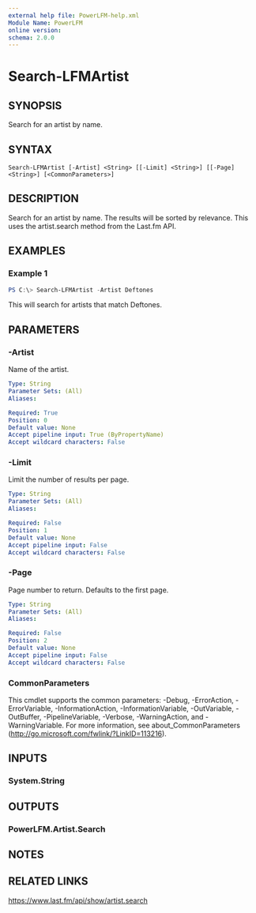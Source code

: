```yaml
---
external help file: PowerLFM-help.xml
Module Name: PowerLFM
online version:
schema: 2.0.0
---
```


# Search-LFMArtist

## SYNOPSIS
Search for an artist by name.

## SYNTAX

```
Search-LFMArtist [-Artist] <String> [[-Limit] <String>] [[-Page] <String>] [<CommonParameters>]
```

## DESCRIPTION
Search for an artist by name. The results will be sorted by relevance. This uses the artist.search method from the Last.fm API.

## EXAMPLES

### Example 1
```powershell
PS C:\> Search-LFMArtist -Artist Deftones
```

This will search for artists that match Deftones.

## PARAMETERS

### -Artist
Name of the artist.

```yaml
Type: String
Parameter Sets: (All)
Aliases:

Required: True
Position: 0
Default value: None
Accept pipeline input: True (ByPropertyName)
Accept wildcard characters: False
```

### -Limit
Limit the number of results per page.

```yaml
Type: String
Parameter Sets: (All)
Aliases:

Required: False
Position: 1
Default value: None
Accept pipeline input: False
Accept wildcard characters: False
```

### -Page
Page number to return. Defaults to the first page.

```yaml
Type: String
Parameter Sets: (All)
Aliases:

Required: False
Position: 2
Default value: None
Accept pipeline input: False
Accept wildcard characters: False
```

### CommonParameters
This cmdlet supports the common parameters: -Debug, -ErrorAction, -ErrorVariable, -InformationAction, -InformationVariable, -OutVariable, -OutBuffer, -PipelineVariable, -Verbose, -WarningAction, and -WarningVariable.
For more information, see about_CommonParameters (http://go.microsoft.com/fwlink/?LinkID=113216).

## INPUTS

### System.String

## OUTPUTS

### PowerLFM.Artist.Search

## NOTES

## RELATED LINKS

https://www.last.fm/api/show/artist.search
